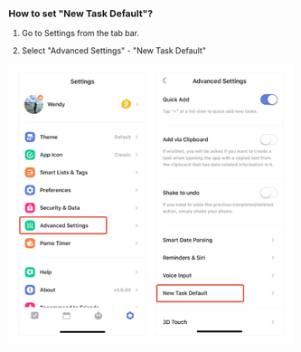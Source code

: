 ### How to set "New Task Default"?

1. Go to Settings from the tab bar.

2. Select "Advanced Settings" - "New Task Default"


![iosnewtaskdefault](../../images/ticktick-ios-app/task/newtaskdefault.jpg)


